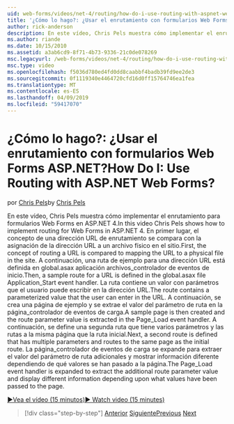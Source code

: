 ```yaml
---
uid: web-forms/videos/net-4/routing/how-do-i-use-routing-with-aspnet-web-forms
title: '¿Cómo lo hago?: ¿Usar el enrutamiento con formularios Web Forms ASP.NET? | Microsoft Docs'
author: rick-anderson
description: En este vídeo, Chris Pels muestra cómo implementar el enrutamiento para formularios Web Forms en ASP.NET 4. En primer lugar, se compara el concepto de una dirección URL de enrutamiento para asignar la dirección URL a una p...
ms.author: riande
ms.date: 10/15/2010
ms.assetid: a3ab6cd9-8f71-4b73-9336-21c0de078269
msc.legacyurl: /web-forms/videos/net-4/routing/how-do-i-use-routing-with-aspnet-web-forms
msc.type: video
ms.openlocfilehash: f5036d780ed4fd0dd8caabbf4badb39fd9ee2de3
ms.sourcegitcommit: 0f1119340e4464720cfd16d0ff15764746ea1fea
ms.translationtype: MT
ms.contentlocale: es-ES
ms.lasthandoff: 04/09/2019
ms.locfileid: "59417070"
---
```

# <a name="how-do-i-use-routing-with-aspnet-web-forms"></a><span data-ttu-id="bd19c-105">¿Cómo lo hago?: ¿Usar el enrutamiento con formularios Web Forms ASP.NET?</span><span class="sxs-lookup"><span data-stu-id="bd19c-105">How Do I: Use Routing with ASP.NET Web Forms?</span></span>

<span data-ttu-id="bd19c-106">por [Chris Pels](https://twitter.com/chrispels)</span><span class="sxs-lookup"><span data-stu-id="bd19c-106">by [Chris Pels](https://twitter.com/chrispels)</span></span>

<span data-ttu-id="bd19c-107">En este vídeo, Chris Pels muestra cómo implementar el enrutamiento para formularios Web Forms en ASP.NET 4.</span><span class="sxs-lookup"><span data-stu-id="bd19c-107">In this video Chris Pels shows how to implement routing for Web Forms in ASP.NET 4.</span></span> <span data-ttu-id="bd19c-108">En primer lugar, el concepto de una dirección URL de enrutamiento se compara con la asignación de la dirección URL a un archivo físico en el sitio.</span><span class="sxs-lookup"><span data-stu-id="bd19c-108">First, the concept of routing a URL is compared to mapping the URL to a physical file in the site.</span></span> <span data-ttu-id="bd19c-109">A continuación, una ruta de ejemplo para una dirección URL está definida en global.asax aplicación archivos\_controlador de eventos de inicio.</span><span class="sxs-lookup"><span data-stu-id="bd19c-109">Then, a sample route for a URL is defined in the global.asax file Application\_Start event handler.</span></span> <span data-ttu-id="bd19c-110">La ruta contiene un valor con parámetros que el usuario puede escribir en la dirección URL.</span><span class="sxs-lookup"><span data-stu-id="bd19c-110">The route contains a parameterized value that the user can enter in the URL.</span></span> <span data-ttu-id="bd19c-111">A continuación, se crea una página de ejemplo y se extrae el valor del parámetro de ruta en la página\_controlador de eventos de carga.</span><span class="sxs-lookup"><span data-stu-id="bd19c-111">A sample page is then created and the route parameter value is extracted in the Page\_Load event handler.</span></span> <span data-ttu-id="bd19c-112">A continuación, se define una segunda ruta que tiene varios parámetros y las rutas a la misma página que la ruta inicial.</span><span class="sxs-lookup"><span data-stu-id="bd19c-112">Next, a second route is defined that has multiple parameters and routes to the same page as the initial route.</span></span> <span data-ttu-id="bd19c-113">La página\_controlador de eventos de carga se expande para extraer el valor del parámetro de ruta adicionales y mostrar información diferente dependiendo de qué valores se han pasado a la página.</span><span class="sxs-lookup"><span data-stu-id="bd19c-113">The Page\_Load event handler is expanded to extract the additional route parameter value and display different information depending upon what values have been passed to the page.</span></span>

[<span data-ttu-id="bd19c-114">&#9654;Vea el vídeo (15 minutos)</span><span class="sxs-lookup"><span data-stu-id="bd19c-114">&#9654; Watch video (15 minutes)</span></span>](https://channel9.msdn.com/Blogs/ASP-NET-Site-Videos/how-do-i-use-routing-with-aspnet-web-forms)

> [!div class="step-by-step"]
> <span data-ttu-id="bd19c-115">[Anterior](aspnet-4-quick-hit-outbound-webforms-routing.md)
> [Siguiente](how-do-i-work-with-urls-in-aspnet-routing.md)</span><span class="sxs-lookup"><span data-stu-id="bd19c-115">[Previous](aspnet-4-quick-hit-outbound-webforms-routing.md)
[Next](how-do-i-work-with-urls-in-aspnet-routing.md)</span></span>
